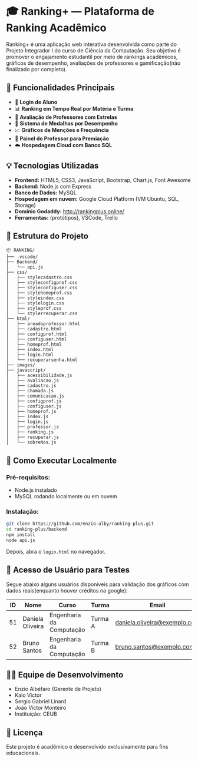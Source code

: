 # 🎓 Ranking+ — Plataforma de Ranking Acadêmico

Ranking+ é uma aplicação web interativa desenvolvida como parte do Projeto Integrador I do curso de Ciência da Computação. Seu objetivo é promover o engajamento estudantil por meio de rankings acadêmicos, gráficos de desempenho, avaliações de professores e gamificação(não finalizado por completo).

## 🚀 Funcionalidades Principais

- 🔐 **Login de Aluno**
- 📊 **Ranking em Tempo Real por Matéria e Turma**
- 🧠 **Avaliação de Professores com Estrelas**
- 🥇 **Sistema de Medalhas por Desempenho**
- 📈 **Gráficos de Menções e Frequência**
- 🏫 **Painel do Professor para Premiação**
- ☁️ **Hospedagem Cloud com Banco SQL**

## 💡 Tecnologias Utilizadas

- **Frontend:** HTML5, CSS3, JavaScript, Bootstrap, Chart.js, Font Awesome
- **Backend:** Node.js com Express
- **Banco de Dados:** MySQL
- **Hospedagem em nuvem:** Google Cloud Platform (VM Ubuntu, SQL, Storage)
- **Dominio Godaddy:** http://rankingplus.online/
- **Ferramentas:** (protótipos), VSCode, Trello

## 📁 Estrutura do Projeto

```
📦 RANKING/
├── .vscode/
├── Backend/
│   └── api.js
├── css/
│   ├── stylecadastro.css
│   ├── styleconfigprof.css
│   ├── styleconfiguser.css
│   ├── stylehomeprof.css
│   ├── styleindex.css
│   ├── stylelogin.css
│   ├── styleprof.css
│   └── stylerrecuperar.css
├── html/
│   ├── areadoprofessor.html
│   ├── cadastro.html
│   ├── configprof.html
│   ├── configuser.html
│   ├── homeprof.html
│   ├── index.html
│   ├── login.html
│   └── recuperarsenha.html
├── images/
├── javascript/
│   ├── acessibilidade.js
│   ├── avaliacao.js
│   ├── cadastro.js
│   ├── chamada.js
│   ├── comunicacao.js
│   ├── configprof.js
│   ├── configuser.js
│   ├── homeprof.js
│   ├── index.js
│   ├── login.js
│   ├── professor.js
│   ├── ranking.js
│   ├── recuperar.js
│   └── sobreNos.js
```

## 🧪 Como Executar Localmente

### Pré-requisitos:

- Node.js instalado
- MySQL rodando localmente ou em nuvem

### Instalação:

```bash
git clone https://github.com/enzio-alby/ranking-plus.git
cd ranking-plus/backend
npm install
node api.js
```

Depois, abra o `login.html` no navegador.

## 👤 Acesso de Usuário para Testes

Segue abaixo alguns usuários disponíveis para validação dos gráficos com dados reais(enquanto houver créditos na google):

| ID  | Nome              | Curso                      | Turma   | Email                            |Matricula                        |Senha                            |
|-----|-------------------|----------------------------|---------|----------------------------------|---------------------------------|---------------------------------|
| 51  | Daniela Oliveira  | Engenharia da Computação   | Turma A | daniela.oliveira@exemplo.com     |T1A001                           |193472                           |
| 52  | Bruno Santos      | Engenharia da Computação   | Turma B | bruno.santos@exemplo.com         |T1A002                           |595082                           |

## 🧑‍💻 Equipe de Desenvolvimento

- Enzio Albéfaro (Gerente de Projeto)
- Kaio Victor
- Sergio Gabriel Linard
- João Victor Monteiro
- Instituição: CEUB

## 📄 Licença

Este projeto é acadêmico e desenvolvido exclusivamente para fins educacionais.
